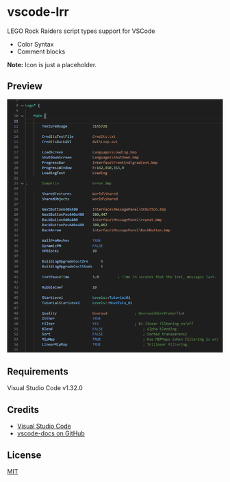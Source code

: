 # vscode-lrr

LEGO Rock Raiders script types support for VSCode
* Color Syntax
* Comment blocks

**Note:** Icon is just a placeholder.

<!--
## Features

Describe specific features of your extension including screenshots of your extension in action. Image paths are relative to this README file.

For example if there is an image subfolder under your extension project workspace:

\!\[feature X\]\(images/feature-x.png\)

> Tip: Many popular extensions utilize animations. This is an excellent way to show off your extension! We recommend short, focused animations that are easy to follow.
-->

## Preview

<p align="center"><img src="https://raw.githubusercontent.com/trigger-segfault/legorockraiders-analysis/main/plugin/vscode-lrr/preview.png"></p>


## Requirements

Visual Studio Code v1.32.0

## Credits

* [Visual Studio Code](https://code.visualstudio.com/)
* [vscode-docs on GitHub](https://github.com/Microsoft/vscode-docs)

## License

[MIT](https://github.com/trigger-segfault/legorockraiders-analysis/blob/main/plugin/vscode-lrr/LICENSE.md)
